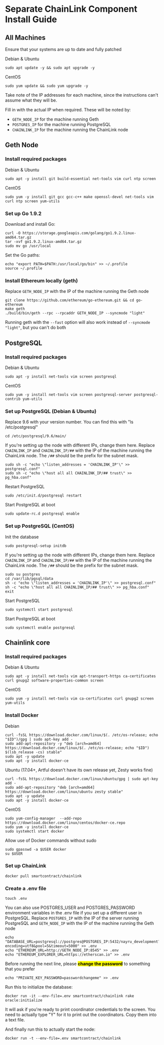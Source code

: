 # Separate ChainLink Component Install Guide

## All Machines

Ensure that your systems are up to date and fully patched

Debian & Ubuntu

```shell
sudo apt update -y && sudo apt upgrade -y
```

CentOS

```shell
sudo yum update && sudo yum upgrade -y
```

Take note of the IP addresses for each machine, since the instructions can't assume what they will be. 

Fill in with the actual IP when required. These will be noted by:

 * `GETH_NODE_IP` for the machine running Geth
 * `POSTGRES_IP` for the machine running PostgreSQL
 * `CHAINLINK_IP` for the machine running the ChainLink node

## Geth Node

### Install required packages

Debian & Ubuntu

```shell
sudo apt -y install git build-essential net-tools vim curl ntp screen
```

CentOS

```shell
sudo yum -y install git gcc gcc-c++ make openssl-devel net-tools vim curl ntp screen yum-utils
```

### Set up Go 1.9.2

Download and install Go:

```shell
curl -O https://storage.googleapis.com/golang/go1.9.2.linux-amd64.tar.gz
tar -xvf go1.9.2.linux-amd64.tar.gz
sudo mv go /usr/local
```

Set the Go paths:

```shell
echo "export PATH=$PATH:/usr/local/go/bin" >> ~/.profile
source ~/.profile
```

### Install Ethereum locally (geth)

Replace `GETH_NODE_IP` with the IP of the machine running the Geth node

```shell
git clone https://github.com/ethereum/go-ethereum.git && cd go-ethereum
make geth
./build/bin/geth --rpc --rpcaddr GETH_NODE_IP --syncmode "light"
```

Running geth with the `--fast` option will also work instead of `--syncmode "light"`, but you can't do both

## PostgreSQL

### Install required packages

Debian & Ubuntu

```shell
sudo apt -y install net-tools vim screen postgresql
```

CentOS

```shell
sudo yum -y install net-tools vim screen postgresql-server postgresql-contrib yum-utils
```

### Set up PostgreSQL (Debian & Ubuntu)

Replace 9.6 with your version number. You can find this with "ls /etc/postgresql"

```shell
cd /etc/postgresql/9.6/main/
```

If you're setting up the node with different IPs, change them here. Replace `CHAINLINK_IP` and `CHAINLINK_IP/##` with the IP of the machine running the ChainLink node. The `/##` should be the prefix for the subnet mask.

```shell
sudo sh -c "echo \"listen_addresses = 'CHAINLINK_IP'\" >> postgresql.conf"
sudo sh -c "echo \"host all all CHAINLINK_IP/## trust\" >> pg_hba.conf"
```

Restart PostgreSQL

```shell 
sudo /etc/init.d/postgresql restart
```

Start PostgreSQL at boot

```shell
sudo update-rc.d postgresql enable
```

### Set up PostgreSQL (CentOS)

Init the database

```shell
sudo postgresql-setup initdb
```

If you're setting up the node with different IPs, change them here. Replace `CHAINLINK_IP` and `CHAINLINK_IP/##` with the IP of the machine running the ChainLink node. The `/##` should be the prefix for the subnet mask.

```shell
sudo su postgres 
cd /var/lib/pgsql/data
sh -c "echo \"listen_addresses = 'CHAINLINK_IP'\" >> postgresql.conf"
sh -c "echo \"host all all CHAINLINK_IP/## trust\" >> pg_hba.conf"
exit
```

Start PostgreSQL

```shell
sudo systemctl start postgresql
```

Start PostgreSQL at boot

```shell
sudo systemctl enable postgresql
```

## Chainlink core

### Install required packages

Debian & Ubuntu

```shell
sudo apt -y install net-tools vim apt-transport-https ca-certificates curl gnupg2 software-properties-common screen
```

CentOS

```shell
sudo yum -y install net-tools vim ca-certificates curl gnupg2 screen yum-utils
```

### Install Docker

Debian

```shell
curl -fsSL https://download.docker.com/linux/$(. /etc/os-release; echo "$ID")/gpg | sudo apt-key add -
sudo add-apt-repository -y "deb [arch=amd64] https://download.docker.com/linux/$(. /etc/os-release; echo "$ID") $(lsb_release -cs) stable"
sudo apt -y update
sudo apt -y install docker-ce
```

Ubuntu (17.04+, Artful doesn't have its own release yet, Zesty works fine)

```shell
curl -fsSL https://download.docker.com/linux/ubuntu/gpg | sudo apt-key add -
sudo add-apt-repository "deb [arch=amd64] https://download.docker.com/linux/ubuntu zesty stable"
sudo apt -y update
sudo apt -y install docker-ce
```

CentOS

```shell
sudo yum-config-manager  --add-repo https://download.docker.com/linux/centos/docker-ce.repo
sudo yum -y install docker-ce
sudo systemctl start docker
```

Allow use of Docker commands without sudo

```shell
sudo gpasswd -a $USER docker
su $USER
```

### Set up ChainLink

```shell
docker pull smartcontract/chainlink
```

### Create a .env file

```shell
touch .env
```

You can also use POSTGRES_USER and POSTGRES_PASSWORD environment variables in the .env file if you set up a different user in PostgreSQL. Replace `POSTGRES_IP` with the IP of the server running PostgreSQL and `GETH_NODE_IP` with the IP of the machine running the Geth node

```shell
echo "DATABASE_URL=postgresql://postgres@POSTGRES_IP:5432/nayru_development?encoding=utf8&pool=5&timeout=5000" >> .env
echo "ETHEREUM_URL=http://GETH_NODE_IP:8545" >> .env
echo "ETHEREUM_EXPLORER_URL=https://etherscan.io" >> .env
```

Before running the next line, please <mark>**change the password**</mark> to something that you prefer

```shell
echo "PRIVATE_KEY_PASSWORD=passwordchangeme" >> .env
```

Run this to initialize the database:

```shell
docker run -it --env-file=.env smartcontract/chainlink rake oracle:initialize
```

It will ask if you're ready to print coordinator credentials to the screen. You need to actually type "Y" for it to print out the coordinators. Copy them into a text file.

And finally run this to actually start the node:

```shell
docker run -t --env-file=.env smartcontract/chainlink
```
